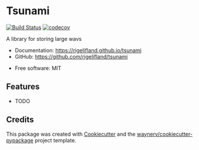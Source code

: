 # Tsunami


<!-- [![pypi](https://img.shields.io/pypi/v/tsunami.svg)](https://pypi.org/project/tsunami/) -->
<!-- [![python](https://img.shields.io/pypi/pyversions/tsunami.svg)](https://pypi.org/project/tsunami/) -->
[![Build Status](https://github.com/rigelifland/tsunami/actions/workflows/dev.yml/badge.svg)](https://github.com/rigelifland/tsunami/actions/workflows/dev.yml)
[![codecov](https://codecov.io/gh/rigelifland/tsunami/branch/main/graphs/badge.svg)](https://codecov.io/github/rigelifland/tsunami)



A library for storing large wavs


* Documentation: <https://rigelifland.github.io/tsunami>
* GitHub: <https://github.com/rigelifland/tsunami>
<!-- * PyPI: <https://pypi.org/project/tsunami/> -->
* Free software: MIT


## Features

* TODO

## Credits

This package was created with [Cookiecutter](https://github.com/audreyr/cookiecutter) and the [waynerv/cookiecutter-pypackage](https://github.com/waynerv/cookiecutter-pypackage) project template.
